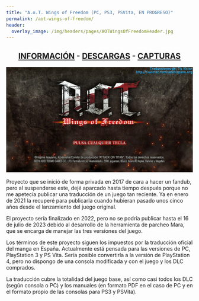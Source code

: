 ```yaml
---
title: "A.o.T. Wings of Freedom (PC, PS3, PSVita, EN PROGRESO)"
permalink: /aot-wings-of-freedom/
header:
  overlay_image: /img/headers/pages/AOTWingsOfFreedomHeader.jpg
---
```


<h2 style="text-align: center;"><strong><a href="/aot-wings-of-freedom/informacion/">INFORMACIÓN</a> - <a href="/aot-wings-of-freedom/descargar/">DESCARGAS</a> - <a href="/aot-wings-of-freedom/capturas/">CAPTURAS</a></strong></h2>

<p style="text-align: center;"><img src="/img/2022/03/AOT-20220318-01.jpg" /></p>

Proyecto que se inició de forma privada en 2017 de cara a hacer un fandub, pero al suspenderse este, dejé aparcado hasta 
tiempo después porque no me apetecía publicar una traducción de un juego tan reciente. Ya en enero de 2021 la recuperé para 
publicarla cuando hubieran pasado unos cinco años desde el lanzamiento del juego original.

El proyecto sería finalizado en 2022, pero no se podría publicar hasta el 16 de julio de 2023 debido al desarrollo de la 
herramienta de parcheo Mara, que se encarga de manejar las tres versiones del juego.

Los términos de este proyecto siguen los impuestos por la traducción oficial del manga en España. Actualmente está pensada 
para las versiones de PC, PlayStation 3 y PS Vita. Sería posible convertirla a la versión de PlayStation 4, pero no dispongo de 
una consola modificada y con el juego y los DLC comprados.

La traducción cubre la totalidad del juego base, así como casi todos los DLC (según consola o PC) y los manuales (en formato 
PDF en el caso de PC y en el formato propio de las consolas para PS3 y PSVita).
